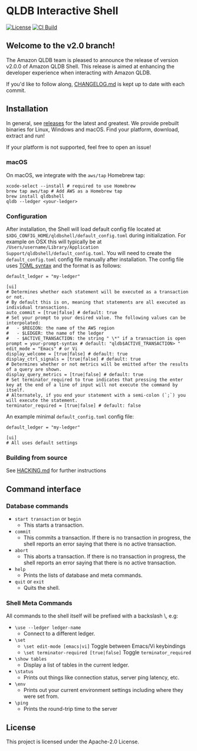 # QLDB Interactive Shell

[![License](https://img.shields.io/hexpm/l/plug.svg)](https://github.com/awslabs/amazon-qldb-shell/blob/main/LICENSE)
[![CI Build](https://github.com/awslabs/amazon-qldb-shell/workflows/CI%20Build/badge.svg)](https://github.com/awslabs/amazon-qldb-shell/actions?query=workflow%3A%22CI+Build%22)

## Welcome to the v2.0 branch!

The Amazon QLDB team is pleased to announce the release of version v2.0.0 of Amazon QLDB Shell. This release is aimed at enhancing the developer experience when interacting with Amazon QLDB.

If you'd like to follow along, [CHANGELOG.md](CHANGELOG.md) is kept up to date
with each commit.

## Installation

In general, see [releases][releases] for the latest and greatest. We provide
prebuilt binaries for Linux, Windows and macOS. Find your platform, download,
extract and run!

If your platform is not supported, feel free to open an issue!

[releases]: https://github.com/awslabs/amazon-qldb-shell/releases

### macOS

On macOS, we integrate with the `aws/tap` Homebrew tap:

```
xcode-select --install # required to use Homebrew
brew tap aws/tap # Add AWS as a Homebrew tap
brew install qldbshell
qldb --ledger <your-ledger>
```

### Configuration

After installation, the Shell will load default config file located at `$XDG_CONFIG_HOME/qldbshell/default_config.toml` during initialization. For example on OSX this will typically be at `/Users/username/Library/Application Support/qldbshell/default_config.toml`. You will need to create the `default_config.toml` config file manually after installation. The config file uses [TOML syntax](https://github.com/toml-lang/toml) and the format is as follows:

```
default_ledger = "my-ledger"

[ui]
# Determines whether each statement will be executed as a transaction or not. 
# By default this is on, meaning that statements are all executed as individual transactions.
auto_commit = [true|false] # default: true
# Set your prompt to your desired value. The following values can be interpolated:
#   - $REGION: the name of the AWS region
#   - $LEDGER: the name of the ledger
#   - $ACTIVE_TRANSACTION: the string " \*" if a transaction is open
prompt = your-prompt-syntax # default: "qldb$ACTIVE_TRANSACTION> "
edit_mode = "Emacs" # or Vi
display_welcome = [true|false] # default: true
display_ctrl_signals = [true|false] # default: true
# Determines whether or not metrics will be emitted after the results of a query are shown.
display_query_metrics = [true|false] # default: true
# Set terminator_required to true indicates that pressing the enter key at the end of a line of input will not execute the command by itself. 
# Alternately, if you end your statement with a semi-colon (`;`) you will execute the statement.
terminator_required = [true|false] # default: false
```


An example minimal `default_config.toml` config file:

```
default_ledger = "my-ledger"

[ui]
# All uses default settings
```

### Building from source

See [HACKING.md](HACKING.md) for further instructions

## Command interface

### Database commands

* `start transaction` or `begin`
  * This starts a transaction.
* `commit`
  * This commits a transaction. If there is no transaction in progress, the shell reports an error saying that there is 
    no active transaction.
* `abort`
  * This aborts a transaction. If there is no transaction in progress, the shell reports an error saying that there is
    no active transaction. 
* `help`
  * Prints the lists of database and meta commands.
* `quit` or `exit`
  * Quits the shell.

### Shell Meta Commands

All commands to the shell itself will be prefixed with a backslash \\, e.g:

* `\use --ledger ledger-name`
  * Connect to a different ledger.
* `\set`
  * `\set edit-mode [emacs|vi]` Toggle between Emacs/Vi keybindings
  * `\set terminator-required [true|false]` Toggle `terminator_required`
* `\show tables`
  * Display a list of tables in the current ledger.
* `\status`
  * Prints out things like connection status, server ping latency, etc.
* `\env`
  * Prints out your current environment settings including where they were set from.
* `\ping`
  * Prints the round-trip time to the server

## License

This project is licensed under the Apache-2.0 License.
